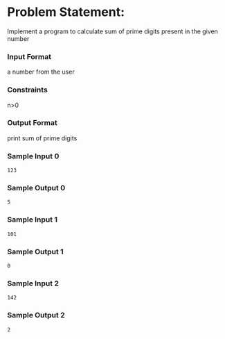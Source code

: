# Problem Statement:

Implement a program to calculate sum of prime digits present in the given number

### Input Format

a number from the user

### Constraints

n>0

### Output Format

print sum of prime digits

### Sample Input 0
```
123
```
### Sample Output 0
```
5
```
### Sample Input 1
```
101
```
### Sample Output 1
```
0
```
### Sample Input 2
```
142
```
### Sample Output 2
```
2
```
